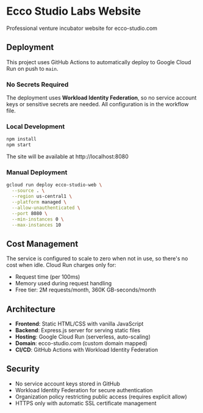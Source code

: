 # Ecco Studio Labs Website

Professional venture incubator website for ecco-studio.com

## Deployment

This project uses GitHub Actions to automatically deploy to Google Cloud Run on push to `main`.

### No Secrets Required

The deployment uses **Workload Identity Federation**, so no service account keys or sensitive secrets are needed. All configuration is in the workflow file.

### Local Development

```bash
npm install
npm start
```

The site will be available at http://localhost:8080

### Manual Deployment

```bash
gcloud run deploy ecco-studio-web \
  --source . \
  --region us-central1 \
  --platform managed \
  --allow-unauthenticated \
  --port 8080 \
  --min-instances 0 \
  --max-instances 10
```

## Cost Management

The service is configured to scale to zero when not in use, so there's no cost when idle. Cloud Run charges only for:
- Request time (per 100ms)
- Memory used during request handling
- Free tier: 2M requests/month, 360K GB-seconds/month

## Architecture

- **Frontend**: Static HTML/CSS with vanilla JavaScript
- **Backend**: Express.js server for serving static files
- **Hosting**: Google Cloud Run (serverless, auto-scaling)
- **Domain**: ecco-studio.com (custom domain mapped)
- **CI/CD**: GitHub Actions with Workload Identity Federation

## Security

- No service account keys stored in GitHub
- Workload Identity Federation for secure authentication
- Organization policy restricting public access (requires explicit allow)
- HTTPS only with automatic SSL certificate management
